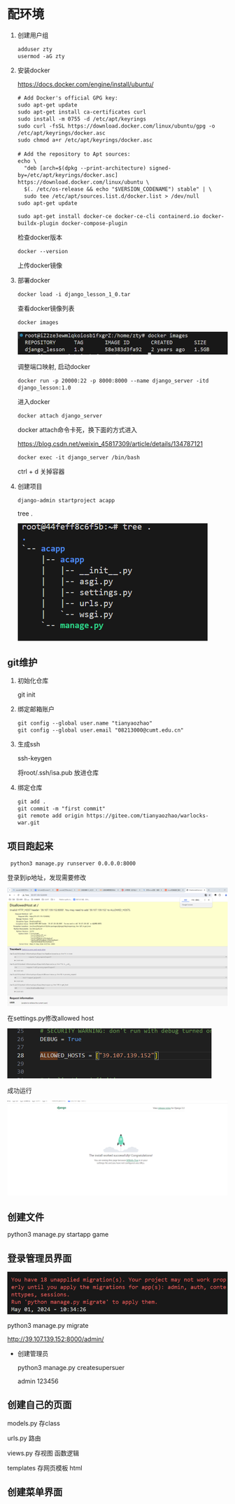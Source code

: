 # 配环境

1. 创建用户组

    ```shell
    adduser zty
    usermod -aG zty
    ```

2. 安装docker

    https://docs.docker.com/engine/install/ubuntu/

    ```shell
    # Add Docker's official GPG key:
    sudo apt-get update
    sudo apt-get install ca-certificates curl
    sudo install -m 0755 -d /etc/apt/keyrings
    sudo curl -fsSL https://download.docker.com/linux/ubuntu/gpg -o /etc/apt/keyrings/docker.asc
    sudo chmod a+r /etc/apt/keyrings/docker.asc
    
    # Add the repository to Apt sources:
    echo \
      "deb [arch=$(dpkg --print-architecture) signed-by=/etc/apt/keyrings/docker.asc] https://download.docker.com/linux/ubuntu \
      $(. /etc/os-release && echo "$VERSION_CODENAME") stable" | \
      sudo tee /etc/apt/sources.list.d/docker.list > /dev/null
    sudo apt-get update
    ```

    ```shell
    sudo apt-get install docker-ce docker-ce-cli containerd.io docker-buildx-plugin docker-compose-plugin
    ```

    检查docker版本

    ```shell
    docker --version
    ```

    上传docker镜像

3. 部署docker

    ```shell
    docker load -i django_lesson_1_0.tar
    ```

    查看docker镜像列表

    ```
    docker images
    ```

    ![image-20240501172559885](./.assets/image-20240501172559885.png)

    调整端口映射, 启动docker

    ```
    docker run -p 20000:22 -p 8000:8000 --name django_server -itd django_lesson:1.0
    ```

    进入docker

    ```
    docker attach django_server
    ```

    docker attach命令卡死，换下面的方式进入

    https://blog.csdn.net/weixin_45817309/article/details/134787121

    ```
    docker exec -it django_server /bin/bash
    ```

    ctrl + d 关掉容器

4. 创建项目

    ```
    django-admin startproject acapp
    ```

    tree .

    ![image-20240501180348658](./.assets/image-20240501180348658.png)





## git维护

1. 初始化仓库

    git init

2. 绑定邮箱账户

    ```
    git config --global user.name "tianyaozhao"
    git config --global user.email "08213000@cumt.edu.cn"
    ```

3. 生成ssh

    ssh-keygen

    将root/.ssh/isa.pub 放进仓库

4. 绑定仓库

    ```
    git add .
    git commit -m "first commit"
    git remote add origin https://gitee.com/tianyaozhao/warlocks-war.git
    ```



## 项目跑起来

```
 python3 manage.py runserver 0.0.0.0:8000
```

登录到ip地址，发现需要修改

![image-20240501183023848](./.assets/image-20240501183023848.png)

在settings.py修改allowed host

![image-20240501183245817](./.assets/image-20240501183245817.png)

成功运行

![image-20240501183511547](./.assets/image-20240501183511547.png)

## 创建文件

python3 manage.py startapp game



## 登录管理员界面

![image-20240501192108679](./.assets/image-20240501192108679.png)

python3 manage.py migrate 

http://39.107.139.152:8000/admin/



- 创建管理员

    python3 manage.py createsupersuer 

    admin 123456



## 创建自己的页面

models.py     存class

urls.py   路由

views.py      存视图 函数逻辑

templates 存网页模板  html

## 创建菜单界面









​    
